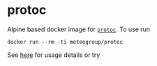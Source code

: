 # protoc

Alpine based docker image for [`protoc`](https://developers.google.com/protocol-buffers/). To use run

```
docker run --rm -ti meteogroup/protoc
```

See [here](https://developers.google.com/protocol-buffers/docs/overview) for
usage details or try 